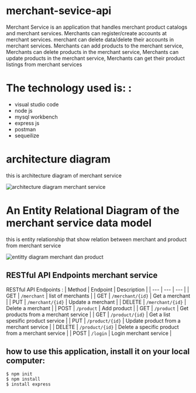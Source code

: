 # merchant-sevice-api 

Merchant Service is an application that handles merchant product catalogs and merchant services. 
Merchants can register/create accounts at merchant services. merchant can delete data/delete their accounts in merchant services. 
Merchants can add products to the merchant service, Merchants can delete products in the merchant service,
Merchants can update products in the merchant service, Merchants can get their product listings from merchant services

# The technology used is: :

- visual studio code
- node js
- mysql workbench
- express js
- postman
- sequeilize

# architecture diagram

this is architecture diagram of merchant service

![architecture diagram merchant service](https://user-images.githubusercontent.com/116243607/212034339-70d991f5-8a61-47e8-908c-176d92341eec.jpg)

# An Entity Relational Diagram of the merchant service data model 

this is entity relationship that show relation between merchant and product from merchant service

![entitty diagram merchant dan product](https://user-images.githubusercontent.com/116243607/212041559-035854e6-a2bf-459e-90df-8942825dce3c.jpg)




## RESTful API Endpoints merchant service
RESTful API Endpoints :
| Method | Endpoint | Description |
| --- | --- | --- |
| GET | `/merchant` | list of merchants |
| GET | `/merchant/{id}` | Get a merchant |
| PUT | `/merchant/{id}` | Update a merchant |
| DELETE | `/merchant/{id}` | Delete a merchant |
| POST | `/product` | Add product |
| GET | `/product` | Get products from a merchant service |
| GET | `/product/{id}` | Get a list spesific product service |
| PUT | `/product/{id}` | Update  product from a merchant service |
| DELETE | `/product/{id}` | Delete a specific product from a merchant service |
| POST | `/login` | Login merchant service |

## how to use this application, install it on your local computer:

```
$ npm init
$ npm install
$ install express
```


